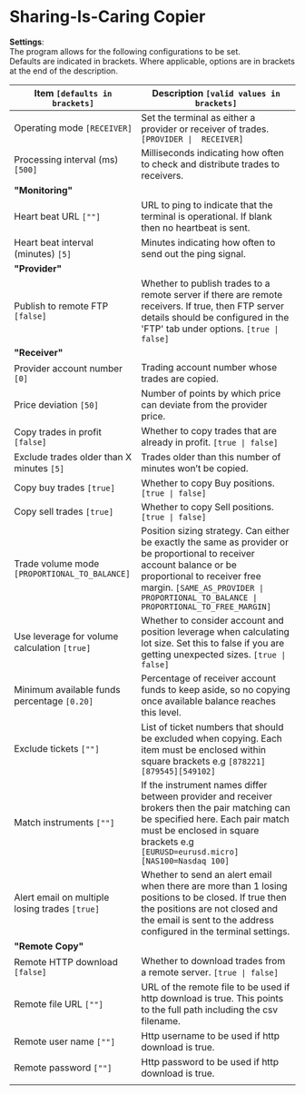 # **Sharing-Is-Caring Copier**

**Settings**:   
The program allows for the following configurations to be set.    
Defaults are indicated in brackets. Where applicable, options are in brackets at the end of the description.

| Item `[defaults in brackets]`       | Description `[valid values in brackets]`                                                                                                                                                                              |
|-------------------------------------|-----------------------------------------------------------------------------------------------------------------------------------------------------------------------------------------------------------------------|
| Operating mode `[RECEIVER]`              | Set the terminal as either a provider or receiver of trades. `[PROVIDER \|  RECEIVER]`                                                                                                                                |
| Processing interval (ms) `[500]`      | Milliseconds indicating how often to check and distribute trades to receivers.                                                                                                                                        |
|             **"Monitoring"**        |                                                                                                                                                                                                                       |
| Heart beat URL `[""]`                | URL to ping to indicate that the terminal is operational. If blank then no heartbeat is sent.                                                                                                                         |
| Heart beat interval (minutes) `[5]`    | Minutes indicating how often to send out the ping signal.                                                                                                                                                             |
|              **"Provider"**         |                                                                                                                                                                                                                       |
| Publish to remote FTP `[false]`        | Whether to publish trades to a remote server if there are remote receivers. If true, then FTP server details should be configured in the 'FTP' tab under options. `[true \| false]`                                                                                                                         |
|              **"Receiver"**         |                                                                                                                                                                                                                       |
| Provider account number `[0]`              | Trading account number whose trades are copied.                                                                                                                                                                       |
| Price deviation `[50]`              | Number of points by which price can deviate from the provider price.                                                                                                                                                  |
| Copy trades in profit `[false]`            | Whether to copy trades that are already in profit. `[true \| false]`                                                                                                                                                  |
| Exclude trades older than X minutes `[5]`    | Trades older than this number of minutes won’t be copied.                                                                                                                                                             |
| Copy buy trades `[true]`                   | Whether to copy Buy positions. `[true \| false]`                                                                                                                                                                      |
| Copy sell trades `[true]`                  | Whether to copy Sell positions. `[true \| false]`                                                                                                                                                                     |
| Trade volume mode `[PROPORTIONAL_TO_BALANCE]`| Position sizing strategy. Can either be exactly the same as provider or be proportional to receiver account balance or be proportional to receiver free margin. `[SAME_AS_PROVIDER \| PROPORTIONAL_TO_BALANCE \| PROPORTIONAL_TO_FREE_MARGIN]`                                                     |
| Use leverage for volume calculation `[true]` | Whether to consider account and position leverage when calculating lot size. Set this to false if you are getting unexpected sizes. `[true \| false]` |
| Minimum available funds percentage `[0.20]`    | Percentage of receiver account funds to keep aside, so no copying once available balance reaches this level.                                                                                                          |
| Exclude tickets `[""]`              | List of ticket numbers that should be excluded when copying. Each item must be enclosed within square brackets e.g `[878221][879545][549102]`                                                                         |
| Match instruments `[""]`             | If the instrument names differ between provider and receiver brokers then the pair matching can be specified here. Each pair match must be enclosed in square brackets e.g `[EURUSD=eurusd.micro][NAS100=Nasdaq 100]` |
| Alert email on multiple losing trades `[true]`| Whether to send an alert email when there are more than 1 losing positions to be closed. If true then the positions are not closed and the email is sent to the address configured in the terminal settings.          |
|            **"Remote Copy"**        |                                                                                                                                                                                                                       |
| Remote HTTP download `[false]`      | Whether to download trades from a remote server. `[true \| false]`                                                                                                                                                    |
| Remote file URL `[""]`              | URL of the remote file to be used if http download is true. This points to the full path including the csv filename.                                                                                                                                                           |
| Remote user name `[""]`              | Http username to be used if http download is true.                                                                                                                                                                    |
| Remote password `[""]`              | Http password to be used if http download is true.                                                                                                                                                                    |
|                                     |                                                                                                                                                                                                                       |
